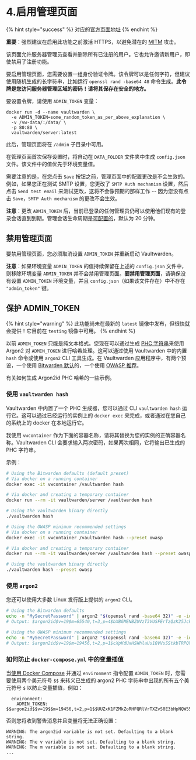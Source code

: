 # 4.启用管理页面

{% hint style="success" %}
对应的[官方页面地址](https://github.com/dani-garcia/vaultwarden/wiki/Enabling-admin-page)
{% endhint %}

**重要**：强烈建议在启用此功能之前激活 HTTPS，以避免潜在的 [MITM](https://zh.wikipedia.org/wiki/%E4%B8%AD%E9%97%B4%E4%BA%BA%E6%94%BB%E5%87%BB) 攻击。

该页面允许服务器管理员查看并删除所有已注册的用户。它也允许邀请新用户，即使禁用了注册功能。

要启用管理页面，您需要设置一组身份验证令牌。该令牌可以是任何字符，但建议使用随机生成的长字符串，比如运行 `openssl rand -base64 48` 命令生成。**此令牌是您访问服务器管理区域的密码！请将其保存在安全的地方。**

要设置令牌，请使用 `ADMIN_TOKEN` 变量：

```shell
docker run -d --name vaultwarden \
  -e ADMIN_TOKEN=some_random_token_as_per_above_explanation \
  -v /vw-data/:/data/ \
  -p 80:80 \
  vaultwarden/server:latest
```

此后，管理页面将在 `/admin` 子目录中可用。

在管理页面首次保存设置时，将自动在 `DATA_FOLDER` 文件夹中生成 `config.json` 文件。该文件中的值优先于环境变量值。

需要注意的是，在您点击 `Save` 按钮之前，管理页面中的配置更改是不会生效的。例如，如果您正在测试 SMTP 设置，您更改了 `SMTP Auth mechanism` 设置，然后点击 `Send test email` 来测试更改，这将不会像预期的那样工作 -- 因为您没有点击 `Save`，`SMTP Auth mechanism` 的更改不会生效。

**注意**：更改 `ADMIN_TOKEN` 后，当前已登录的任何管理员仍可以使用他们现有的登录会话直到到期。管理会话生命周期是[可配置的](https://github.com/dani-garcia/vaultwarden/blob/a13a5bd1d8c3fea3fce80eba6e8c3aa8880855dd/.env.template#L342-L343)，默认为 20 分钟。

## 禁用管理页面 <a href="#disabling-the-admin-page" id="disabling-the-admin-page"></a>

要禁用管理页面，您必须取消设置 `ADMIN_TOKEN` 并重新启动 Vaultwarden。

**注意**：如果环境变量 `ADMIN_TOKEN` 的值持续保留在上述的 `config.json` 文件中，则移除环境变量 `ADMIN_TOKEN` 并不会禁用管理页面。**要禁用管理页面**，请确保没有设置 `ADMIN_TOKEN` 环境变量，并且 `config.json`（如果该文件存在）中不存在 `"admin_token"` 键。

## 保护 ADMIN\_TOKEN <a href="#secure-the-admin_token" id="secure-the-admin_token"></a>

{% hint style="warning" %}
此功能尚未在最新的 `latest` 镜像中发布，但很快就会提供！它目前在 `testing` 镜像中可用。
{% endhint %}

以前 `ADMIN_TOKEN` 只能是纯文本格式。您现在可以通过生成 [PHC 字符串](https://github.com/P-H-C/phc-string-format/blob/master/phc-sf-spec.md)来使用 Argon2 对 `ADMIN_TOKEN` 进行哈希处理。这可以通过使用 Vaultwarden 中的内置 `hash` 命令或使用 `argon2` CLI 工具生成。在 Vaultwarden 应用程序中，有两个预设，一个使用 [Bitwarden 默认](https://github.com/bitwarden/clients/blob/04d1fbb716bc7676c60a009906e183bb3cbb6047/libs/common/src/enums/kdfType.ts#L8-L10)的，一个使用 [OWASP 推荐](https://cheatsheetseries.owasp.org/cheatsheets/Password\_Storage\_Cheat\_Sheet.html#argon2id)。

有关如何生成 Argon2id PHC 哈希的一些示例。

### 使用 `vaultwarden hash` <a href="#using-vaultwarden-hash" id="using-vaultwarden-hash"></a>

Vaultwarden 中内置了一个 PHC 生成器，您可以通过 CLI `vaultwarden hash` 运行它。这可以通过已经运行的实例上的 `docker exec` 来完成，或者通过在您自己的系统上的 docker 在本地运行它。

我使用 `vwcontainer` 作为下面的容器名称，请将其替换为您的实例的正确容器名称。Vaultwarden CLI 会要求输入两次密码，如果两次相同，它将输出已生成的 PHC 字符串。

示例：

```sh
# Using the Bitwarden defaults (default preset)
# Via docker on a running container
docker exec -it vwcontainer /vaultwarden hash

# Via docker and creating a temporary container
docker run --rm -it vaultwarden/server /vaultwarden hash

# Using the vaultwarden binary directly
./vaultwarden hash

# Using the OWASP minimum recommended settings
# Via docker on a running container
docker exec -it vwcontainer /vaultwarden hash --preset owasp

# Via docker and creating a temporary container
docker run --rm -it vaultwarden/server /vaultwarden hash --preset owasp

# Using the vaultwarden binary directly
./vaultwarden hash --preset owasp
```

### 使用 `argon2` <a href="#using-argon2" id="using-argon2"></a>

您还可以使用大多数 Linux 发行版上提供的 `argon2` CLI。

```bash
# Using the Bitwarden defaults
echo -n "MySecretPassword" | argon2 "$(openssl rand -base64 32)" -e -id -k 65540 -t 3 -p 4
# Output: $argon2id$v=19$m=65540,t=3,p=4$bXBGMENBZUVzT3VUSFErTzQzK25Jck1BN2Z0amFuWjdSdVlIQVZqYzAzYz0$T9m73OdD2mz9+aJKLuOAdbvoARdaKxtOZ+jZcSL9/N0

# Using the OWASP minimum recommended settings
echo -n "MySecretPassword" | argon2 "$(openssl rand -base64 32)" -e -id -k 19456 -t 2 -p 1
# Output: $argon2id$v=19$m=19456,t=2,p=1$cXpKdUxHSWhlaUs1QVVsSStkbTRPQVFPSmdpamFCMHdvYjVkWTVKaDdpYz0$E1UgBKjUCD2Roy0jdHAJvXihugpG+N9WcAaR8P6Qn/8
```

### 如何防止 `docker-compose.yml` 中的变量插值 <a href="#how-to-prevent-variable-interpolation-in-docker-compose.yml" id="how-to-prevent-variable-interpolation-in-docker-compose.yml"></a>

当[使用 Docker Compose](../container-image-usage/using-docker-compose.md) 并通过 `environment` 指令配置 `ADMIN_TOKEN` 时，您需要使用两个美元符号 `$$` 来转义已生成的 argon2 PHC 字符串中出现的所有五个美元符号 `$` 以防止变量插值，例如：

```
  environment:
    ADMIN_TOKEN: $$argon2id$$v=19$$m=19456,t=2,p=1$$UUZxK1FZMkZoRHFQRlVrTXZvS0E3bHpNQW55c2dBN2NORzdsa0Nxd1JhND0$$cUoId+JBUsJutlG4rfDZayExfjq4TCt48aBc9qsc3UI
```

否则您将收到警告消息并且变量将无法正确设置：

```
WARNING: The argon2id variable is not set. Defaulting to a blank string.
WARNING: The v variable is not set. Defaulting to a blank string.
WARNING: The m variable is not set. Defaulting to a blank string.
...
```
